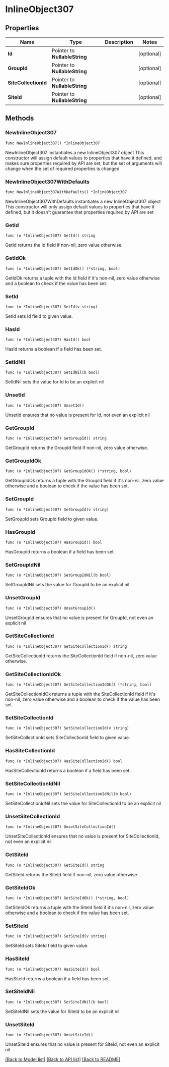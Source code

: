 # InlineObject307

## Properties

Name | Type | Description | Notes
------------ | ------------- | ------------- | -------------
**Id** | Pointer to **NullableString** |  | [optional] 
**GroupId** | Pointer to **NullableString** |  | [optional] 
**SiteCollectionId** | Pointer to **NullableString** |  | [optional] 
**SiteId** | Pointer to **NullableString** |  | [optional] 

## Methods

### NewInlineObject307

`func NewInlineObject307() *InlineObject307`

NewInlineObject307 instantiates a new InlineObject307 object
This constructor will assign default values to properties that have it defined,
and makes sure properties required by API are set, but the set of arguments
will change when the set of required properties is changed

### NewInlineObject307WithDefaults

`func NewInlineObject307WithDefaults() *InlineObject307`

NewInlineObject307WithDefaults instantiates a new InlineObject307 object
This constructor will only assign default values to properties that have it defined,
but it doesn't guarantee that properties required by API are set

### GetId

`func (o *InlineObject307) GetId() string`

GetId returns the Id field if non-nil, zero value otherwise.

### GetIdOk

`func (o *InlineObject307) GetIdOk() (*string, bool)`

GetIdOk returns a tuple with the Id field if it's non-nil, zero value otherwise
and a boolean to check if the value has been set.

### SetId

`func (o *InlineObject307) SetId(v string)`

SetId sets Id field to given value.

### HasId

`func (o *InlineObject307) HasId() bool`

HasId returns a boolean if a field has been set.

### SetIdNil

`func (o *InlineObject307) SetIdNil(b bool)`

 SetIdNil sets the value for Id to be an explicit nil

### UnsetId
`func (o *InlineObject307) UnsetId()`

UnsetId ensures that no value is present for Id, not even an explicit nil
### GetGroupId

`func (o *InlineObject307) GetGroupId() string`

GetGroupId returns the GroupId field if non-nil, zero value otherwise.

### GetGroupIdOk

`func (o *InlineObject307) GetGroupIdOk() (*string, bool)`

GetGroupIdOk returns a tuple with the GroupId field if it's non-nil, zero value otherwise
and a boolean to check if the value has been set.

### SetGroupId

`func (o *InlineObject307) SetGroupId(v string)`

SetGroupId sets GroupId field to given value.

### HasGroupId

`func (o *InlineObject307) HasGroupId() bool`

HasGroupId returns a boolean if a field has been set.

### SetGroupIdNil

`func (o *InlineObject307) SetGroupIdNil(b bool)`

 SetGroupIdNil sets the value for GroupId to be an explicit nil

### UnsetGroupId
`func (o *InlineObject307) UnsetGroupId()`

UnsetGroupId ensures that no value is present for GroupId, not even an explicit nil
### GetSiteCollectionId

`func (o *InlineObject307) GetSiteCollectionId() string`

GetSiteCollectionId returns the SiteCollectionId field if non-nil, zero value otherwise.

### GetSiteCollectionIdOk

`func (o *InlineObject307) GetSiteCollectionIdOk() (*string, bool)`

GetSiteCollectionIdOk returns a tuple with the SiteCollectionId field if it's non-nil, zero value otherwise
and a boolean to check if the value has been set.

### SetSiteCollectionId

`func (o *InlineObject307) SetSiteCollectionId(v string)`

SetSiteCollectionId sets SiteCollectionId field to given value.

### HasSiteCollectionId

`func (o *InlineObject307) HasSiteCollectionId() bool`

HasSiteCollectionId returns a boolean if a field has been set.

### SetSiteCollectionIdNil

`func (o *InlineObject307) SetSiteCollectionIdNil(b bool)`

 SetSiteCollectionIdNil sets the value for SiteCollectionId to be an explicit nil

### UnsetSiteCollectionId
`func (o *InlineObject307) UnsetSiteCollectionId()`

UnsetSiteCollectionId ensures that no value is present for SiteCollectionId, not even an explicit nil
### GetSiteId

`func (o *InlineObject307) GetSiteId() string`

GetSiteId returns the SiteId field if non-nil, zero value otherwise.

### GetSiteIdOk

`func (o *InlineObject307) GetSiteIdOk() (*string, bool)`

GetSiteIdOk returns a tuple with the SiteId field if it's non-nil, zero value otherwise
and a boolean to check if the value has been set.

### SetSiteId

`func (o *InlineObject307) SetSiteId(v string)`

SetSiteId sets SiteId field to given value.

### HasSiteId

`func (o *InlineObject307) HasSiteId() bool`

HasSiteId returns a boolean if a field has been set.

### SetSiteIdNil

`func (o *InlineObject307) SetSiteIdNil(b bool)`

 SetSiteIdNil sets the value for SiteId to be an explicit nil

### UnsetSiteId
`func (o *InlineObject307) UnsetSiteId()`

UnsetSiteId ensures that no value is present for SiteId, not even an explicit nil

[[Back to Model list]](../README.md#documentation-for-models) [[Back to API list]](../README.md#documentation-for-api-endpoints) [[Back to README]](../README.md)


